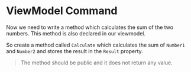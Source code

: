 ﻿ViewModel Command
=================
Now we need to write a method which calculates the sum of the two numbers. This method is also declared in our viewmodel.

So create a method called `Calculate` which calculates the sum of `Number1` and `Number2` and stores the result in the `Result` property.

<sample Incorrect="../samples/Lesson1ViewModelStep5Incorrect.cs"
        Correct="../samples/Lesson1ViewModelStep5Correct.cs"
        Validator="Lesson1Step5Validator" />

> The method should be public and it does not return any value.
